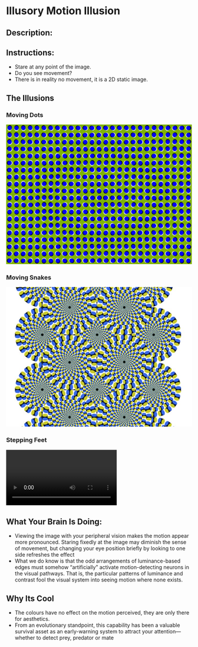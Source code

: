 # Illusory Motion Illusion
## Description:

## Instructions: 

* Stare at any point of the image. 
* Do you see movement? 
* There is in reality no movement, it is a 2D static image.   


## The Illusions

### Moving Dots

![alt text](MovingDots.jpeg "Dots")

### Moving Snakes 

![alt text](RotatingSnakes.jpeg "Snakes")

### Stepping Feet 

![alt text](SteppingFeetIllusion.mp4 "Both")




## What Your Brain Is Doing: 

* Viewing the image with your peripheral vision makes the motion appear more pronounced. Staring fixedly at the image may diminish the sense of movement, but changing your eye position briefly by looking to one side refreshes the effect
* What we do know is that the odd arrangements of luminance-based edges must somehow “artificially” activate motion-detecting neurons in the visual pathways. That is, the particular patterns of luminance and contrast fool the visual system into seeing motion where none exists. 

## Why Its Cool

* The colours have no effect on the motion perceived, they are only there for aesthetics.
* From an evolutionary standpoint, this capability has been a valuable survival asset as an early-warning system to attract your attention—whether to detect prey, predator or mate 

